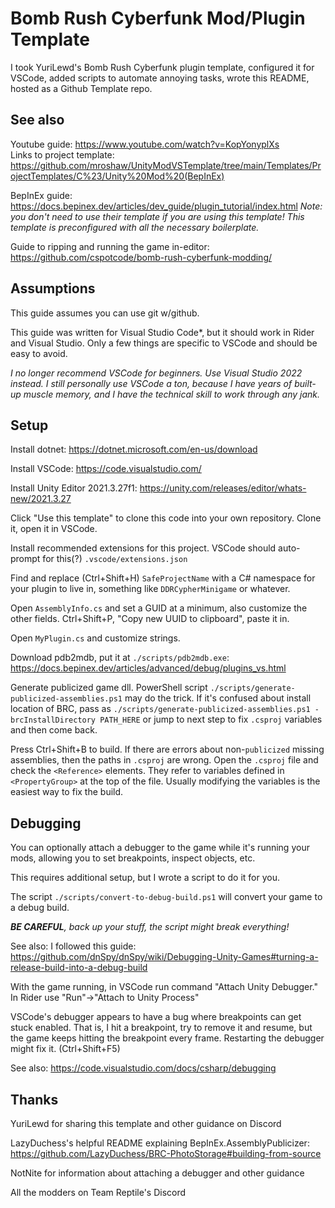 # Bomb Rush Cyberfunk Mod/Plugin Template

I took YuriLewd's Bomb Rush Cyberfunk plugin template, configured it for VSCode, added scripts to automate annoying tasks, wrote this README, hosted as a Github Template repo.

## See also

Youtube guide: https://www.youtube.com/watch?v=KopYonyplXs  
Links to project template: https://github.com/mroshaw/UnityModVSTemplate/tree/main/Templates/ProjectTemplates/C%23/Unity%20Mod%20(BepInEx)

BepInEx guide: https://docs.bepinex.dev/articles/dev_guide/plugin_tutorial/index.html
*Note: you don't need to use their template if you are using this template!  This template is preconfigured with all the necessary boilerplate.*

Guide to ripping and running the game in-editor: https://github.com/cspotcode/bomb-rush-cyberfunk-modding/

## Assumptions

This guide assumes you can use git w/github.

This guide was written for Visual Studio Code*, but it should work in Rider and Visual Studio.  Only a few things are
specific to VSCode and should be easy to avoid.

*I no longer recommend VSCode for beginners.  Use Visual Studio 2022 instead.  I still *personally* use VSCode a ton, because I have years of built-up muscle memory,
and I have the technical skill to work through any jank.*

## Setup

Install dotnet: https://dotnet.microsoft.com/en-us/download

Install VSCode: https://code.visualstudio.com/

Install Unity Editor 2021.3.27f1: https://unity.com/releases/editor/whats-new/2021.3.27

Click "Use this template" to clone this code into your own repository.  Clone it, open it in VSCode.

Install recommended extensions for this project.  VSCode should auto-prompt for this(?) `.vscode/extensions.json`

Find and replace (Ctrl+Shift+H) `SafeProjectName` with a C# namespace for your plugin to live in, something like `DDRCypherMinigame` or whatever.

Open `AssemblyInfo.cs` and set a GUID at a minimum, also customize the other fields.  Ctrl+Shift+P, "Copy new UUID to clipboard", paste it in.

Open `MyPlugin.cs` and customize strings.

Download pdb2mdb, put it at `./scripts/pdb2mdb.exe`: https://docs.bepinex.dev/articles/advanced/debug/plugins_vs.html

Generate publicized game dll.  PowerShell script `./scripts/generate-publicized-assemblies.ps1` may do the trick. If it's confused about install location of BRC,
pass as `./scripts/generate-publicized-assemblies.ps1 -brcInstallDirectory PATH_HERE` or jump to next step to fix `.csproj` variables and then come back.

Press Ctrl+Shift+B to build.  If there are errors about non-`publicized` missing assemblies,
then the paths in `.csproj` are wrong. Open the `.csproj` file and check
the `<Reference>` elements.  They refer to variables defined in `<PropertyGroup>` at the top of the file.  Usually modifying the variables is the easiest
way to fix the build.

## Debugging

You can optionally attach a debugger to the game while it's running your mods, allowing you to set breakpoints, inspect objects, etc.

This requires additional setup, but I wrote a script to do it for you.

The script `./scripts/convert-to-debug-build.ps1` will convert your game to a debug build.

_**BE CAREFUL**, back up your stuff, the script might break everything!_

See also: I followed this guide: https://github.com/dnSpy/dnSpy/wiki/Debugging-Unity-Games#turning-a-release-build-into-a-debug-build  

With the game running, in VSCode run command "Attach Unity Debugger."  In Rider use "Run"->"Attach to Unity Process"

VSCode's debugger appears to have a bug where breakpoints can get stuck enabled. That is, I hit a breakpoint, try to remove it and resume, but the game keeps hitting the breakpoint every frame.  Restarting the debugger might fix it. (Ctrl+Shift+F5)

See also: https://code.visualstudio.com/docs/csharp/debugging

## Thanks

YuriLewd for sharing this template and other guidance on Discord

LazyDuchess's helpful README explaining BepInEx.AssemblyPublicizer: https://github.com/LazyDuchess/BRC-PhotoStorage#building-from-source

NotNite for information about attaching a debugger and other guidance

All the modders on Team Reptile's Discord
